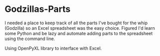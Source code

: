 # Godzillas-Parts

I needed a place to keep track of all the parts I've bought for the whip (Godzilla) so an Excel spreadsheet was the easy choice. Figured I'd learn some Python and be lazy and automate adding parts to the spreadsheet using the command line.

Using OpenPyXL library to interface with Excel.
